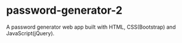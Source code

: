 # password-generator-2
 A password generator web app built with HTML, CSS(Bootstrap) and JavaScript(jQuery). 

